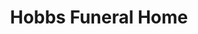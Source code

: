 ---
title: "Hobbs Funeral Home"
url: /south-portland/hobbs-funeral-home/
shop: funeral directors
---